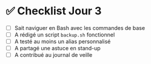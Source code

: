 # ✅ Checklist Jour 3

- [ ] Sait naviguer en Bash avec les commandes de base
- [ ] A rédigé un script `backup.sh` fonctionnel
- [ ] A testé au moins un alias personnalisé
- [ ] A partagé une astuce en stand-up
- [ ] A contribué au journal de veille